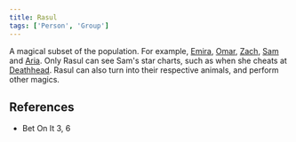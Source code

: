 ```yaml
---
title: Rasul
tags: ['Person', 'Group']
---
```

A magical subset of the population. For example, [Emira](wiki/emira.md), [Omar](wiki/Omar), [Zach](wiki/zach.md), [Sam](wiki/sam.md) and [Aria](wiki/aria.md). Only Rasul can see Sam's star charts, such as when she cheats at [Deathhead](wiki/deathhead.md). Rasul can also turn into their respective animals, and perform other magics.

## References
- Bet On It 3, 6
